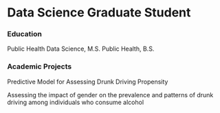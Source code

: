 # Data Science Graduate Student

### Education 
Public Health Data Science, M.S.
Public Health, B.S.

### Academic Projects
Predictive Model for Assessing Drunk Driving Propensity

Assessing the impact of gender on the prevalence and patterns of drunk driving among individuals who consume alcohol


